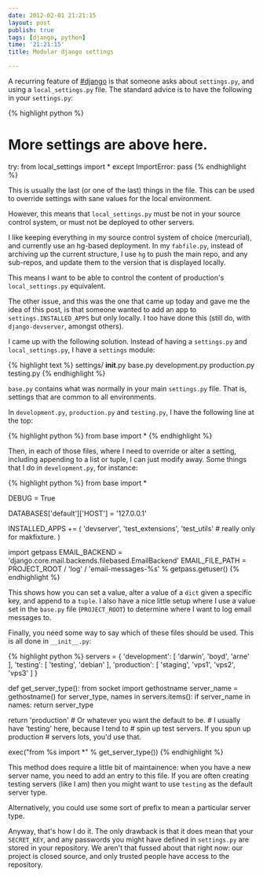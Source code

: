 ```yaml
---
date: 2012-02-01 21:21:15
layout: post
publish: true
tags: [django, python]
time: '21:21:15'
title: Modular django settings

---
```



A recurring feature of [#django][#django] is that someone asks about `settings.py`, and using a `local_settings.py` file. The standard advice is to have the following in your `settings.py`:

{% highlight python %}
# More settings are above here.

try:
  from local_settings import *
except ImportError:
  pass
{% endhighlight %}

This is usually the last (or one of the last) things in the file. This can be used to override settings with sane values for the local environment.

However, this means that `local_settings.py` must be not in your source control system, or must not be deployed to other servers.

I like keeping everything in my source control system of choice (mercurial), and currently use an hg-based deployment. In my `fabfile.py`, instead of archiving up the current structure, I use `hg` to push the main repo, and any sub-repos, and update them to the version that is displayed locally.

This means I want to be able to control the content of production's `local_settings.py` equivalent.

The other issue, and this was the one that came up today and gave me the idea of this post, is that someone wanted to add an app to `settings.INSTALLED_APPS` but only locally. I too have done this (still do, with `django-devserver`, amongst others).

I came up with the following solution. Instead of having a `settings.py` and `local_settings.py`, I have a `settings` module:

{% highlight text %}
settings/
    __init__.py
    base.py
    development.py
    production.py
    testing.py
{% endhighlight %}

`base.py` contains what was normally in your main `settings.py` file. That is, settings that are common to all environments.

In `development.py`, `production.py` and `testing.py`, I have the following line at the top:

{% highlight python %}
from base import *
{% endhighlight %}

Then, in each of those files, where I need to override or alter a setting, including appending to a list or tuple, I can just modify away. Some things that I do in `development.py`, for instance:

{% highlight python %}
from base import *

DEBUG = True

DATABASES['default']['HOST'] = '127.0.0.1'

INSTALLED_APPS += (
  'devserver',
  'test_extensions',
  'test_utils' # really only for makfixture.
)

import getpass
EMAIL_BACKEND = 'django.core.mail.backends.filebased.EmailBackend'
EMAIL_FILE_PATH =  PROJECT_ROOT / 'log' / 'email-messages-%s' % getpass.getuser()
{% endhighlight %}

This shows how you can set a value, alter a value of a `dict` given a specific key, and append to a `tuple`. I also have a nice little setup where I use a value set in the `base.py` file (`PROJECT_ROOT`) to determine where I want to log email messages to.

Finally, you need some way to say which of these files should be used. This is all done in `__init__.py`:

{% highlight python %}
servers = {
  'development': [
    'darwin', 'boyd', 'arne'
  ],
  'testing': [
    'testing', 'debian'
  ],
  'production': [
    'staging', 'vps1', 'vps2', 'vps3'
  ]
}

def get_server_type():
  from socket import gethostname
  server_name = gethostname()
  for server_type, names in servers.items():
    if server_name in names:
      return server_type
  
  return 'production' # Or whatever you want the default to be.
                      # I usually have 'testing' here, because I tend to
                      # spin up test servers. If you spun up production
                      # servers lots, you'd use that.

exec("from %s import *" % get_server_type())
{% endhighlight %}

This method does require a little bit of maintainence: when you have a new server name, you need to add an entry to this file. If you are often creating testing servers (like I am) then you might want to use `testing` as the default server type.

Alternatively, you could use some sort of prefix to mean a particular server type.

Anyway, that's how I do it. The only drawback is that it does mean that your `SECRET_KEY`, and any passwords you might have defined in `settings.py` are stored in your repository. We aren't that fussed about that right now: our project is closed source, and only trusted people have access to the repository.

[#django]: irc://irc.freenode.net/django

